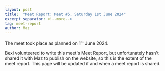```yaml
---
layout: post
title:  "Meet Report: Meet #5, Saturday 1st June 2024"
excerpt_separator: <!--more-->
tag: meet-report
author: Maz
---
```


The meet took place as planned on 1<sup>st</sup> June 2024.

<!--more-->

Bexi volunteered to write this meet's Meet Report, but unfortunately hasn't shared it with Maz to publish on the website, so this is the extent of the meet report. This page will be updated if and when a meet report is shared.
